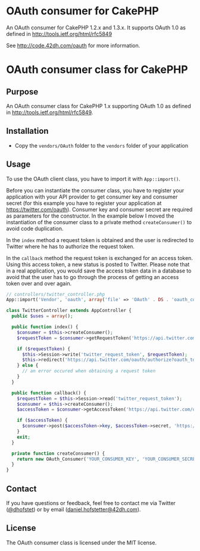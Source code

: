 OAuth consumer for CakePHP
============================

An OAuth consumer for CakePHP 1.2.x and 1.3.x. It supports OAuth 1.0 as defined in http://tools.ietf.org/html/rfc5849

See http://code.42dh.com/oauth for more information.

# OAuth consumer class for CakePHP

## Purpose

An OAuth consumer class for CakePHP 1.x supporting OAuth 1.0 as defined in http://tools.ietf.org/html/rfc5849.

## Installation

* Copy the `vendors/OAuth` folder to the `vendors` folder of your application

## Usage

To use the OAuth client class, you have to import it with `App::import()`.

Before you can instantiate the consumer class, you have to register your application with your API provider to get consumer key and consumer secret (for this example you have to register your application at https://twitter.com/oauth). Consumer key and consumer secret are required as parameters for the constructor. In the example below I moved the instantiation of the consumer class to a private method `createConsumer()` to avoid code duplication.

In the `index` method a request token is obtained and the user is redirected to Twitter where he has to authorize the request token.

In the `callback` method the request token is exchanged for an access token. Using this access token, a new status is posted to Twitter. Please note that in a real application, you would save the access token data in a database to avoid that the user has to go through the process of getting an access token over and over again.

```php
// controllers/twitter_controller.php
App::import('Vendor', 'oauth', array('file' => 'OAuth' . DS . 'oauth_consumer.php'));

class TwitterController extends AppController {
  public $uses = array();

  public function index() {
    $consumer = $this->createConsumer();
    $requestToken = $consumer->getRequestToken('https://api.twitter.com/oauth/request_token', 'http://' . $_SERVER['HTTP_HOST'] . '/twitter/callback');

    if ($requestToken) {
      $this->Session->write('twitter_request_token', $requestToken);
      $this->redirect('https://api.twitter.com/oauth/authorize?oauth_token=' . $requestToken->key);
    } else {
      // an error occured when obtaining a request token
    }
  }

  public function callback() {
    $requestToken = $this->Session->read('twitter_request_token');
    $consumer = $this->createConsumer();
    $accessToken = $consumer->getAccessToken('https://api.twitter.com/oauth/access_token', $requestToken);

    if ($accessToken) {
      $consumer->post($accessToken->key, $accessToken->secret, 'https://api.twitter.com/1/statuses/update.json', array('status' => 'hello world!'));
    }
    exit;
  }

  private function createConsumer() {
    return new OAuth_Consumer('YOUR_CONSUMER_KEY', 'YOUR_CONSUMER_SECRET');
  }
}
```

## Contact

If you have questions or feedback, feel free to contact me via Twitter ([@dhofstet](https://twitter.com/dhofstet)) or by email (daniel.hofstetter@42dh.com).

## License

The OAuth consumer class is licensed under the MIT license.
